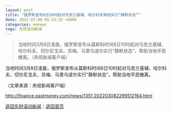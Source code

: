 ```yaml
---
layout: post
title: "俄罗斯宣布8日10时起对乌克兰基辅、哈尔科夫等地实行“静默状态”"
date: 2022-03-08 05:23:52 +0800
categories: emnews
tags: 东财滚动新闻
---
```

> 当地时间3月8日凌晨，俄罗斯宣布从莫斯科时间8日10时起对乌克兰基辅、哈尔科夫、切尔尼戈夫、苏梅、马里乌波尔实行“静默状态”，帮助当地平民撤离。（央视新闻客户端）

<p>当地时间3月8日凌晨，俄罗斯宣布从莫斯科时间8日10时起对乌克兰基辅、哈尔科夫、切尔尼戈夫、苏梅、马里乌波尔实行“静默状态”，帮助当地平民撤离。</p><p class="em_media">（文章来源：央视新闻客户端）</p>

<http://finance.eastmoney.com/news/1351,202203082299512164.html>

[返回东财滚动新闻](//finews.withounder.com/emnews/)｜[返回首页](//finews.withounder.com/)
